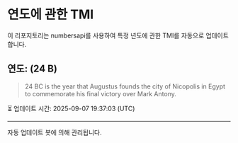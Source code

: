 
# 연도에 관한 TMI

이 리포지토리는 numbersapi를 사용하여 특정 년도에 관한 TMI를 자동으로 업데이트합니다.

## 연도: (24 B)
> 24 BC is the year that Augustus founds the city of Nicopolis in Egypt to commemorate his final victory over Mark Antony.

⏳ 업데이트 시간: 2025-09-07 19:37:03 (UTC)

---
자동 업데이트 봇에 의해 관리됩니다.
